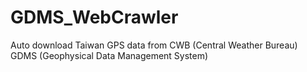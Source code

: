 # GDMS_WebCrawler
Auto download Taiwan GPS data from CWB (Central Weather Bureau) GDMS (Geophysical Data Management System)
